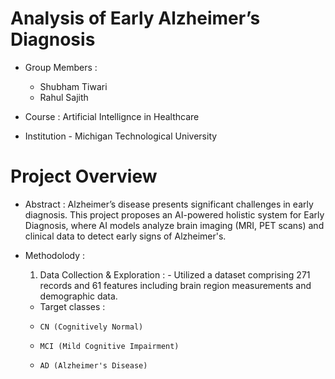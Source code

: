 # Analysis of Early Alzheimer’s Diagnosis

- Group Members :
    - Shubham Tiwari
    - Rahul Sajith
 
- Course : Artificial Intellignce in Healthcare
- Institution - Michigan Technological University


# Project Overview 

- Abstract :
  Alzheimer’s disease presents significant challenges in early diagnosis.  This project proposes an AI-powered 
holistic system for Early Diagnosis, where AI models analyze brain imaging (MRI, PET scans) and clinical data to detect early signs of Alzheimer's.

- Methodolody :
  1. Data Collection & Exploration :
         - Utilized a dataset comprising 271 records and 61 features including brain region measurements and demographic data.
  - Target classes :
  -     CN (Cognitively Normal)
  -     MCI (Mild Cognitive Impairment)
  -     AD (Alzheimer's Disease)
   


